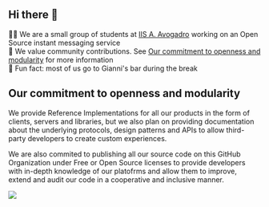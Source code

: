 ## Hi there 👋

🙋‍♀️ We are a small group of students at [IIS A. Avogadro](https://www.sito.itisavogadro.org) working on an Open Source instant messaging service <br>
🌈 We value community contributions. See [Our commitment to openness and modularity](#Our-commitment-to-openness-and-modularity) for more information <br>
🍿 Fun fact: most of us go to Gianni's bar during the break


## Our commitment to openness and modularity
We provide Reference Implementations for all our products in the form of clients, servers and libraries, but we also plan on providing documentation about the underlying protocols, design patterns and APIs to allow third-party developers to create custom experiences. <br>

We are also commited to publishing all our source code on this GitHub Organization under Free or Open Source licenses to provide developers with in-depth knowledge of our platofrms and allow them to improve, extend and audit our code in a cooperative and inclusive manner.

<img src="https://github.com/Aroma-Chat/.github/Picture.png">

